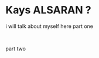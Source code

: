 <!DOCTYPE html>
<html lang="en">
<head>
    <meta charset="UTF-8">
    <title>Hayatım</title>
</head>
<body>
<div>
    <h1>
        Kays ALSARAN ?
    </h1>
    <p>i will talk about myself here part one</p>
    <br>
    <p>part two</p>
</div>

</body>
</html>
